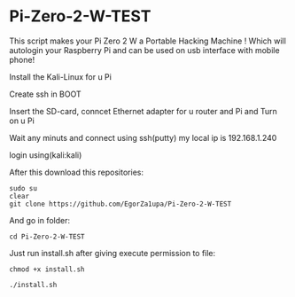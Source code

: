 # Pi-Zero-2-W-TEST
This script makes your Pi Zero 2 W a Portable Hacking Machine ! 
Which will autologin your Raspberry Pi and can be used on usb interface with mobile phone!

Install the Kali-Linux for u Pi

Create ssh in BOOT

Insert the SD-card, conncet Ethernet adapter for u router and Pi and Turn on u Pi

Wait any minuts and connect using ssh(putty)
my local ip is 192.168.1.240

login using(kali:kali)

After this download this repositories:

	sudo su
	clear
	git clone https://github.com/EgorZa1upa/Pi-Zero-2-W-TEST
And go in folder:

	cd Pi-Zero-2-W-TEST
Just run install.sh after giving execute permission to file:

	chmod +x install.sh
				
	./install.sh
